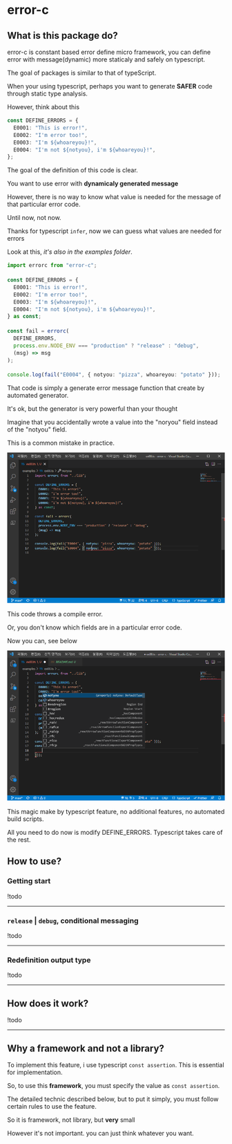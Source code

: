 # error-c

## What is this package do?

error-c is constant based error define micro framework, you can define error with message(dynamic) more staticaly and safely on typescript.

The goal of packages is similar to that of typeScript.

When your using typescript, perhaps you want to generate **SAFER** code through static type analysis.

However, think about this

```ts
const DEFINE_ERRORS = {
  E0001: "This is error!",
  E0002: "I'm error too!",
  E0003: "I'm ${whoareyou}!",
  E0004: "I'm not ${notyou}, i'm ${whoareyou}!",
};
```

The goal of the definition of this code is clear.

You want to use error with **dynamicaly generated message**

However, there is no way to know what value is needed for the message of that particular error code.

Until now, not now.

Thanks for typescript `infer`, now we can guess what values ​​are needed for errors

Look at this, _it's also in the examples folder_.

```ts
import errorc from "error-c";

const DEFINE_ERRORS = {
  E0001: "This is error!",
  E0002: "I'm error too!",
  E0003: "I'm ${whoareyou}!",
  E0004: "I'm not ${notyou}, i'm ${whoareyou}!",
} as const;

const fail = errorc(
  DEFINE_ERRORS,
  process.env.NODE_ENV === "production" ? "release" : "debug",
  (msg) => msg
);

console.log(fail("E0004", { notyou: "pizza", whoareyou: "potato" }));
```

That code is simply a generate error message function that create by automated generator.

It's ok, but the generator is very powerful than your thought

Imagine that you accidentally wrote a value into the "noryou" field instead of the "notyou" field.

This is a common mistake in practice.

![the compiler tells you that there is an error in the noryou part](./images/error-by-not-exist-field.png)

This code throws a compile error.

Or, you don't know which fields are in a particular error code.

Now you can, see below

![autocomplete tells me that struct has "notyou", "whoareyou" fields](./images/autocomplete-available-fields.png)

This magic make by typescript feature, no additional features, no automated build scripts.

All you need to do now is modify DEFINE_ERRORS. Typescript takes care of the rest.

## How to use?

### Getting start

!todo

---

### `release` | `debug`, conditional messaging

!todo

---

### Redefinition output type

!todo

---

## How does it work?

!todo

---

## Why a framework and not a library?

To implement this feature, i use typescript `const assertion`.
This is essential for implementation.

So, to use this **framework**, you must specify the value as `const assertion`.

The detailed technic described below, but to put it simply, you must follow certain rules to use the feature.

So it is framework, not library, but **very** small

However it's not important. you can just think whatever you want.
